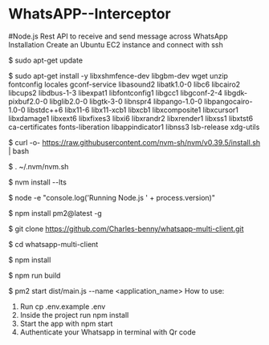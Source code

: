 # WhatsAPP--Interceptor

#Node.js Rest API to receive and send message across WhatsApp
Installation
Create an Ubuntu EC2 instance and connect with ssh

$ sudo apt-get update

$ sudo apt-get install -y libxshmfence-dev libgbm-dev wget unzip fontconfig locales gconf-service libasound2 libatk1.0-0 libc6 libcairo2 libcups2 libdbus-1-3 libexpat1 libfontconfig1 libgcc1 libgconf-2-4 libgdk-pixbuf2.0-0 libglib2.0-0 libgtk-3-0 libnspr4 libpango-1.0-0 libpangocairo-1.0-0 libstdc++6 libx11-6 libx11-xcb1 libxcb1 libxcomposite1 libxcursor1 libxdamage1 libxext6 libxfixes3 libxi6 libxrandr2 libxrender1 libxss1 libxtst6 ca-certificates fonts-liberation libappindicator1 libnss3 lsb-release xdg-utils

$ curl -o- https://raw.githubusercontent.com/nvm-sh/nvm/v0.39.5/install.sh | bash

$ . ~/.nvm/nvm.sh

$ nvm install --lts

$ node -e "console.log('Running Node.js ' + process.version)"

$ npm install pm2@latest -g

$ git clone https://github.com/Charles-benny/whatsapp-multi-client.git

$ cd whatsapp-multi-client

$ npm install

$ npm run build

$ pm2 start dist/main.js --name <application_name>
How to use:
1. Run cp .env.example .env
1. Inside the project run npm install
2. Start the app with npm start
3. Authenticate your Whatsapp in terminal with Qr code
